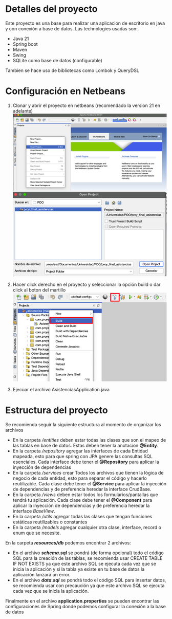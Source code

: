 # Detalles del proyecto

Este proyecto es una base para realizar una aplicación de escritorio en java y con conexión a base de datos. Las technologies usadas son:

 - Java 21
 - Spring boot
 - Maven
 - Swing
 - SQLite como base de datos (configurable)

Tambien se hace uso de bibliotecas como Lombok y QueryDSL

# Configuración en Netbeans

 1. Clonar y abrir el proyecto en netbeans (recomendado la version 21 en adelante)
 ![screenshot](./docs/images/config-netbeans-1.png)
 ![screenshot](./docs/images/config-netbeans-2.png)

 2. Hacer click derecho en el proyecto y seleccionar la opción build o dar click al boton del martillo
 ![screenshot](./docs/images/config-netbeans-3.png)

 3. Ejecuar el archivo AsistenciasApplication.java

# Estructura del proyecto

Se recomienda seguir la siguiente estructura al momento de organizar los archivos
 - En la carpeta */entities* deben estar todas las clases que son el mapeo de las tablas en base de datos. Estas deben tener la anotacion **@Entity**.
 - En la carpeta */repository* agregar las interfaces de cada Entidad mapeada, esto para que spring con JPA genere las consultas SQL esenciales. Cada interface debe tener el **@Repository** para aplicar la inyección de dependencias
 - En la carpeta */services* crear Todos los archivos que tienen la lógica de negocio de cada entidad, esto para separar el código y hacerlo reutilizable. Cada clase debe tener el **@Service** para aplicar la inyección de dependencias y de preferencia heredar la interface CrudBase.
 - En la carpeta */views* deben estar todos los formularios/pantallas que tendrá tu aplicación. Cada clase debe tener el **@Component** para aplicar la inyección de dependencias y de preferencia heredar la interface *BaseView*.
 - En la carpeta */utils* agregar todas las clases que tengan funciones estáticas reutilizables o constantes
 - En la carpeta */models* agregar cualquier otra clase, interface, record o enum que se necesite.

En la carpeta ***resources/db*** podemos encontrar 2 archivos:

- En el archivo ***schema.sql*** se pondrá (de forma opcional) todo el código SQL para la creación de las tablas, se recomienda usar CREATE  TABLE  IF  NOT  EXISTS ya que este archivo SQL se ejecuta cada vez que se inicia la aplicación y si la tabla ya existe en tu base de datos la aplicación lanzará un error.
- En el archivo ***data.sql*** se pondrá todo el código SQL para insertar datos, se recomienda usar con precaución ya que este archivo SQL se ejecuta cada vez que se inicia la aplicación.

Finalmente en el archivo **application.properties** se pueden encontrar las configuraciones de Spring donde podemos configurar la conexión a la base de datos